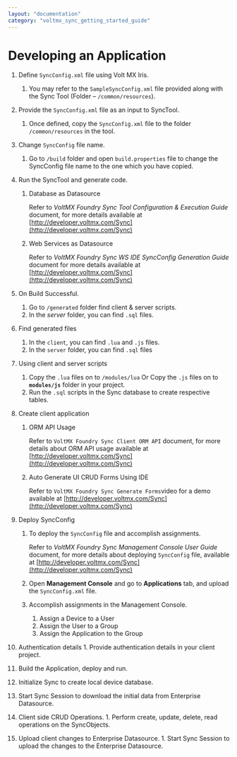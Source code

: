 ```yaml
---
layout: "documentation"
category: "voltmx_sync_getting_started_guide"
---
```

                    


Developing an Application
=========================

1.  Define `SyncConfig.xml` file using Volt MX Iris.
    1.  You may refer to the `SampleSyncConfig.xml` file provided along with the Sync Tool (Folder – `/common/resources`).
2.  Provide the `SyncConfig.xml` file as an input to SyncTool.
    1.  Once defined, copy the `SyncConfig.xml` file to the folder `/common/resources` in the tool.
3.  Change `SyncConfig` file name.
    1.  Go to `/build` folder and open `build.properties` file to change the SyncConfig file name to the one which you have copied.
4.  Run the SyncTool and generate code.
    1.  Database as Datasource
        
        Refer to _VoltMX Foundry Sync Tool Configuration & Execution Guide_ document, for more details available at [http://developer.voltmx.com/Sync](http://developer.voltmx.com/Sync)
        
    2.  Web Services as Datasource
        
        Refer to _VoltMX Foundry Sync WS IDE SyncConfig Generation Guide_ document for more details available at [http://developer.voltmx.com/Sync](http://developer.voltmx.com/Sync)
        
5.  On Build Successful.
    1.  Go to `/generated` folder find client & server scripts.
    2.  In the _server_ folder, you can find `.sql` files.
6.  Find generated files
    1.  In the `client`, you can find `.lua` and `.js` files.
    2.  In the `server` folder, you can find `.sql` files
7.  Using client and server scripts
    1.  Copy the `.lua` files on to `/modules/lua` Or Copy the `.js` files on to **`modules/js`** folder in your project.
    2.  Run the `.sql` scripts in the Sync database to create respective tables.
8.  Create client application
    1.  ORM API Usage
        
        Refer to `VoltMX Foundry Sync Client ORM API` document, for more details about ORM API usage available at [http://developer.voltmx.com/Sync](http://developer.voltmx.com/Sync)
        
    2.  Auto Generate UI CRUD Forms Using IDE
        
        Refer to `VoltMX Foundry Sync Generate Forms`video for a demo available at [http://developer.voltmx.com/Sync](http://developer.voltmx.com/Sync)
        
9.  Deploy SyncConfig
    1.  To deploy the `SyncConfig` file and accomplish assignments.
        
        Refer to _VoltMX Foundry Sync Management Console User Guide_ document, for more details about deploying `SyncConfig` file, available at [http://developer.voltmx.com/Sync](http://developer.voltmx.com/Sync)
        
    2.  Open **Management Console** and go to **Applications** tab, and upload the `SyncConfig.xml` file.
    3.  Accomplish assignments in the Management Console.
        1.  Assign a Device to a User
        2.  Assign the User to a Group
        3.  Assign the Application to the Group
10.  Authentication details
    1.  Provide authentication details in your client project.
11.  Build the Application, deploy and run.
12.  Initialize Sync to create local device database.
13.  Start Sync Session to download the initial data from Enterprise Datasource.
14.  Client side CRUD Operations.
    1.  Perform create, update, delete, read operations on the SyncObjects.
15.  Upload client changes to Enterprise Datasource.
    1.  Start Sync Session to upload the changes to the Enterprise Datasource.

